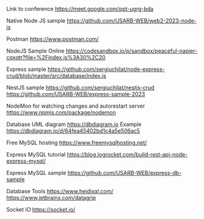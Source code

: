 Link to conference https://meet.google.com/ppt-ugrg-bda

Native Node JS sample https://github.com/USARB-WEB/web2-2023-node-js

Postman https://www.postman.com/

NodeJS Sample Online
https://codesandbox.io/p/sandbox/peaceful-napier-cqxqtr?file=%2Findex.js%3A30%2C20

Express sample https://github.com/sergiuchilat/node-express-crud/blob/master/src/database/index.js

NestJS sample https://github.com/sergiuchilat/nestjs-crud https://github.com/USARB-WEB/express-sample-2023

NodeMon for watching changes and autorestart server https://www.npmjs.com/package/nodemon

Database UML diagram https://dbdiagram.io Example https://dbdiagram.io/d/64fea45402bd1c4a5e506ac5

Free MySQL hosting https://www.freemysqlhosting.net/

Express MySQL tutorial https://blog.logrocket.com/build-rest-api-node-express-mysql/

Express MySQL sample https://github.com/USARB-WEB/express-db-sample

Database Tools https://www.heidisql.com/ https://www.jetbrains.com/datagrip

Socket IO https://socket.io/